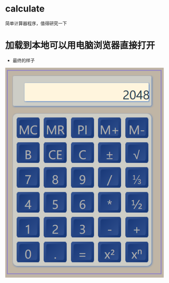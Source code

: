 # calculate
简单计算器程序，值得研究一下
# 加载到本地可以用电脑浏览器直接打开
- 最终的样子

![](https://github.com/uboger/calculate/blob/master/face.png)
